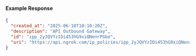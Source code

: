 <!-- Code generated for API Clients. DO NOT EDIT. -->

#### Example Response

```json
{
  "created_at": "2025-06-10T10:10:20Z",
  "description": "API Outbound Gateway",
  "id": "ipp_2yJQVYzIDi453hG9xiQNenrPGbe",
  "uri": "https://api.ngrok.com/ip_policies/ipp_2yJQVYzIDi453hG9xiQNenrPGbe"
}
```
